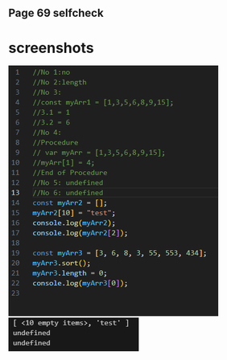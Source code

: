 ## Page 69 selfcheck

# screenshots

![quiz_answer](screenshots/quiz.png)
![output](screenshots/output.png)
